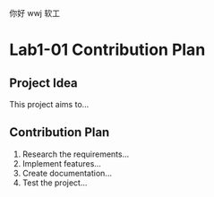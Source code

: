 你好  wwj
软工

# Lab1-01 Contribution Plan

## Project Idea
This project aims to...

## Contribution Plan
1. Research the requirements...
2. Implement features...
3. Create documentation...
4. Test the project...